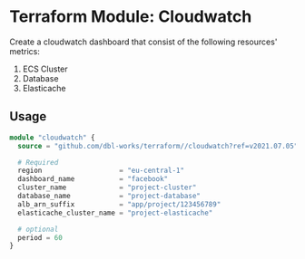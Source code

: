# Terraform Module: Cloudwatch

Create a cloudwatch dashboard that consist of the following resources' metrics:
1. ECS Cluster
2. Database
3. Elasticache

## Usage

```terraform
module "cloudwatch" {
  source = "github.com/dbl-works/terraform//cloudwatch?ref=v2021.07.05"

  # Required
  region                   = "eu-central-1"
  dashboard_name           = "facebook"
  cluster_name             = "project-cluster"
  database_name            = "project-database"
  alb_arn_suffix           = "app/project/123456789"
  elasticache_cluster_name = "project-elasticache"

  # optional
  period = 60
}
```
